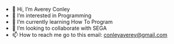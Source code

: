 - 👋 Hi, I’m Averey Conley
- 👀 I’m interested in Programming
- 🌱 I’m currently learning How To Program
- 💞️ I’m looking to collaborate with SEGA
- 📫 How to reach me go to this email: conleyaverey@gmail.com

<!---
12abz/12abz is a ✨ special ✨ repository because its `README.md` (this file) appears on your GitHub profile.
You can click the Preview link to take a look at your changes.
--->
